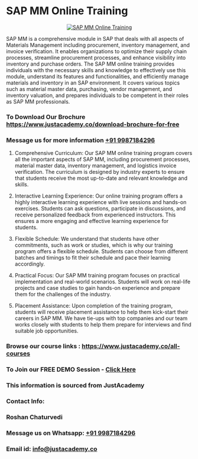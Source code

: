 # SAP MM Online Training

<p align="center">
  <a href="https://justacademy.co/course-detail/sap-mm-training">
    <img src="https://justacademy.co/storage2/course_image/1709190408_course_image.webp" alt="SAP MM Online Training">
  </a>
</p>


SAP MM is a comprehensive module in SAP that deals with all aspects of Materials Management including procurement, inventory management, and invoice verification. It enables organizations to optimize their supply chain processes, streamline procurement processes, and enhance visibility into inventory and purchase orders. The SAP MM online training provides individuals with the necessary skills and knowledge to effectively use this module, understand its features and functionalities, and efficiently manage materials and inventory in an SAP environment. It covers various topics such as material master data, purchasing, vendor management, and inventory valuation, and prepares individuals to be competent in their roles as SAP MM professionals. 
### To Download Our Brochure https://www.justacademy.co/download-brochure-for-free
### Message us for more information [+91 9987184296](https://api.whatsapp.com/send?phone=919987184296)
1) Comprehensive Curriculum: Our SAP MM online training program covers all the important aspects of SAP MM, including procurement processes, material master data, inventory management, and logistics invoice verification. The curriculum is designed by industry experts to ensure that students receive the most up-to-date and relevant knowledge and skills.

2) Interactive Learning Experience: Our online training program offers a highly interactive learning experience with live sessions and hands-on exercises. Students can ask questions, participate in discussions, and receive personalized feedback from experienced instructors. This ensures a more engaging and effective learning experience for students.

3) Flexible Schedule: We understand that students have other commitments, such as work or studies, which is why our training program offers a flexible schedule. Students can choose from different batches and timings to fit their schedule and pace their learning accordingly.

4) Practical Focus: Our SAP MM training program focuses on practical implementation and real-world scenarios. Students will work on real-life projects and case studies to gain hands-on experience and prepare them for the challenges of the industry.

5) Placement Assistance: Upon completion of the training program, students will receive placement assistance to help them kick-start their careers in SAP MM. We have tie-ups with top companies and our team works closely with students to help them prepare for interviews and find suitable job opportunities.

### Browse our course links : https://www.justacademy.co/all-courses 
### To Join our FREE DEMO Session - [Click Here](https://www.justacademy.co/register-for-course-demo)


### This information is sourced from JustAcademy
### Contact Info:
### Roshan Chaturvedi
### Message us on Whatsapp: [+91 9987184296](https://api.whatsapp.com/send?phone=919987184296)
### Email id: [info@justacademy.co](mailto:info@justacademy.co)
                    